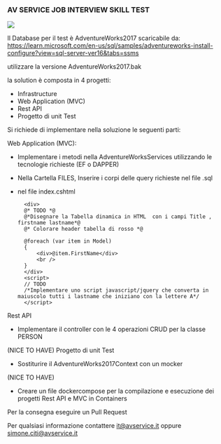 ### AV SERVICE JOB INTERVIEW SKILL TEST

![](https://images-ext-2.discordapp.net/external/RkdbwXvD0DjitXt0SqjfOA11D9FKMCVjg2jCAlVkNC0/https/www.avservice.it/wp-content/uploads/2020/12/avservice-logo.png?format=webp&quality=lossless)


Il Database per il test è AdventureWorks2017 scaricabile da:
https://learn.microsoft.com/en-us/sql/samples/adventureworks-install-configure?view=sql-server-ver16&tabs=ssms

utilizzare la versione AdventureWorks2017.bak

la solution è composta in 4 progetti:
- Infrastructure
- Web Application (MVC)
- Rest API
- Progetto di unit Test

Si richiede di implementare nella soluzione le seguenti parti:


Web Application (MVC):
- Implementare i metodi nella AdventureWorksServices utilizzando le tecnologie richieste (EF o DAPPER)
- Nella Cartella FILES, Inserire i corpi delle query richieste nel file .sql
- nel file index.cshtml


		<div>
		@* TODO *@
		@*Disegnare la Tabella dinamica in HTML  con i campi Title , firstname lastname*@
		@* Colorare header tabella di rosso *@
    
		@foreach (var item in Model)
		{
			<div>@item.FirstName</div>     
			<br />
		}                     
		</div>    
		<script>
		// TODO
		/*Implementare uno script javascript/jquery che converta in maiuscolo tutti i lastname che iniziano con la lettere A*/
		</script>

Rest API
- Implementare il controller con le 4 operazioni CRUD per la classe PERSON

(NICE TO HAVE)
Progetto di unit Test
- Sostiturire il AdventureWorks2017Context con un mocker

(NICE TO HAVE)
- Creare un file dockercompose per la compilazione e esecuzione dei progetti Rest API e MVC in Containers

Per la consegna eseguire un Pull Request

Per qualsiasi informazione contattere it@avservice.it oppure simone.citi@avservice.it
